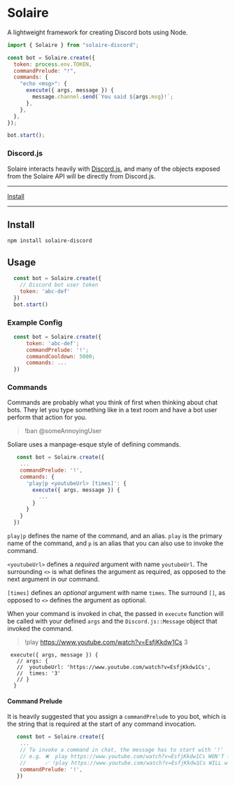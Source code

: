 # Solaire
A lightweight framework for creating Discord bots using Node.

```js
import { Solaire } from "solaire-discord";

const bot = Solaire.create({
  token: process.env.TOKEN,
  commandPrelude: "!",
  commands: {
    "echo <msg>": {
      execute({ args, message }) {
        message.channel.send(`You said ${args.msg}!`;
      },
    },
  },
});

bot.start();

```

### Discord.js
Solaire interacts heavily with [Discord.js](https://github.com/discordjs/discord.js), and many of the objects exposed from the Solaire API will be directly from Discord.js.

---

[Install](#install)

---

## Install
`npm install solaire-discord`

## Usage
```js
  const bot = Solaire.create({
    // Discord bot user token
    token: 'abc-def'
  })
  bot.start()
```

### Example Config
```js
  const bot = Solaire.create({
      token: 'abc-def';
      commandPrelude: '!';
      commandCooldown: 5000;
      commands: ...
  })
```


### Commands
Commands are probably what you think of first when thinking about chat bots. They let you type something like in a text room and have a bot user perform that action for you.
> !ban @someAnnoyingUser


Soliare uses a manpage-esque style of defining commands.

```js
   const bot = Solaire.create({
    ...
    commandPrelude: '!',
    commands: {
      'play|p <youtubeUrl> [times]': {
        execute({ args, message }) {
          ...
        }
      }
    }
  })
```
`play|p` defines the name of the command, and an alias. `play` is the primary name of the command, and `p` is an alias that you can also use to invoke the command.

`<youtubeUrl>` defines a _required_ argument with name `youtubeUrl`. The surrounding `<>` is what defines the argument as required, as opposed to the next argument in our command.

`[times]` defines an _optional_ argument with name `times`. The surround `[]`, as opposed to `<>` defines the argument as optional.

When your command is invoked in chat, the passed in `execute` function will be called with your defined `args` and the `Discord.js::Message` object that invoked the command.

> !play https://www.youtube.com/watch?v=EsfjKkdw1Cs 3
```
 execute({ args, message }) {
   // args: {
   //  youtubeUrl: 'https://www.youtube.com/watch?v=EsfjKkdw1Cs',
   //  times: '3'
   // }
  }
```

#### Command Prelude
It is heavily suggested that you assign a `commandPrelude` to you bot, which is the string that is required at the start of any command invocation.

```js
   const bot = Solaire.create({
    ...
    // To invoke a command in chat, the message has to start with '!'
    // e.g. ❌  play https://www.youtube.com/watch?v=EsfjKkdw1Cs WON'T work
    //      ✅ !play https://www.youtube.com/watch?v=EsfjKkdw1Cs WILL work
    commandPrelude: '!',
   })
```


